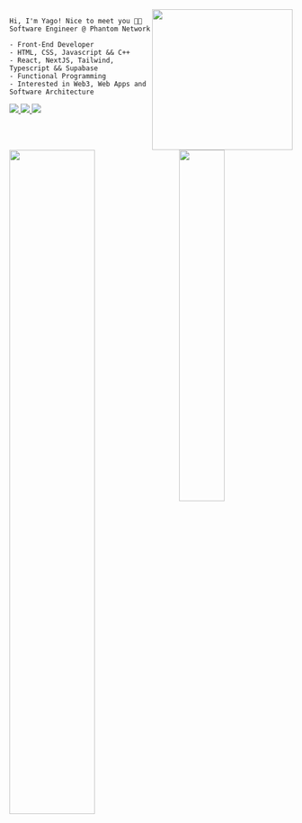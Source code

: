 <img align="right" height="250" src="https://i.giphy.com/media/STx3VQPPCgvbzIKlw4/giphy-downsized.gif"/>
    
    Hi, I'm Yago! Nice to meet you 👋😄
    Software Engineer @ Phantom Network
    
    - Front-End Developer
    - HTML, CSS, Javascript && C++
    - React, NextJS, Tailwind, Typescript && Supabase
    - Functional Programming
    - Interested in Web3, Web Apps and Software Architecture

   <a href="https://www.behance.net/yago-andrade/" target="_blank">
        <img src="https://img.shields.io/badge/Behance-0054F7?style=for-the-badge&logo=behance&logoColor=white" target="_blank">
   </a> 
   <a href="https://www.linkedin.com/in/YagoAndrade/" target="_blank">
        <img src="https://img.shields.io/badge/LinkedIn-0077B5?style=for-the-badge&logo=linkedin&logoColor=white" target="_blank">
   </a> 
   <a href="mailto:yagoandrade.dev@gmail.com" target="_blank">
        <img src="https://img.shields.io/badge/Gmail-D14836?style=for-the-badge&logo=gmail&logoColor=white" target="_blank">
   </a> 
  
<div style="flex"->
  <img width="55%" align="left" src="https://github-readme-stats.vercel.app/api?username=yagoandrade&show_icons=true&theme=github_dark&include_all_commits=true&count_private=true"/>
  <img align="right" width="40%" src="https://github-readme-stats.vercel.app/api/top-langs/?username=yagoandrade&hide=jupyter%20notebook&layout=compact&langs_count=7&theme=github_dark"/>
</div>
